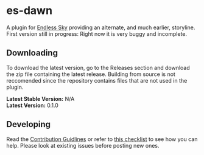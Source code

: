 # es-dawn
A plugin for [Endless Sky](https://github.com/endless-sky/endless-sky/) providing an alternate, and much earlier, storyline.
First version still in progress: Right now it is very buggy and incomplete.

## Downloading
To download the latest version, go to the Releases section and download the zip file containing the latest release. Building from source is not reccomended since the repository contains files that are not used in the plugin.

__Latest Stable Version:__ N/A  
__Latest Version:__ 0.1.0

## Developing
Read the [Contribution Guidlines](https://github.com/mOctave/es-dawn/blob/main/CONTRIBUTING.md) or refer to [this checklist](https://github.com/mOctave/es-dawn/wiki/1.0-Checklist) to see how you can help. Please look at existing issues before posting new ones.
